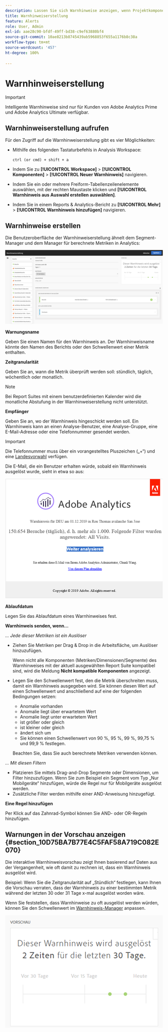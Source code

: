 ```yaml
---
description: Lassen Sie sich Warnhinweise anzeigen, wenn Projektkomponenten bestimmte Schwellenwerte erreichen.
title: Warnhinweiserstellung
feature: Alerts
role: User, Admin
exl-id: aae28c90-bfdf-49ff-bd38-c9ef63880bf4
source-git-commit: 10ae8213b8745439ab5968853f655a1176b8c38a
workflow-type: tm+mt
source-wordcount: '457'
ht-degree: 100%

---
```


# Warnhinweiserstellung

>[!IMPORTANT]
>
>Intelligente Warnhinweise sind nur für Kunden von Adobe Analytics Prime und Adobe Analytics Ultimate verfügbar.

## Warnhinweiserstellung aufrufen

Für den Zugriff auf die Warnhinweiserstellung gibt es vier Möglichkeiten:

* Mithilfe des folgenden Tastaturbefehls in Analysis Workspace:

   `ctrl (or cmd) + shift + a`
* Indem Sie zu **[!UICONTROL Workspace]** > **[!UICONTROL Komponenten]** > **[!UICONTROL Neuer Warnhinweis]** navigieren.
* Indem Sie ein oder mehrere Freiform-Tabellenzeilenelemente auswählen, mit der rechten Maustaste klicken und **[!UICONTROL Warnhinweis aus Auswahl erstellen auswählen]**.
* Indem Sie in einem Reports &amp; Analytics-Bericht zu **[!UICONTROL Mehr]** > **[!UICONTROL Warnhinweis hinzufügen]** navigieren.

## Warnhinweise erstellen

Die Benutzeroberfläche der Warnhinweiserstellung ähnelt dem Segment-Manager und dem Manager für berechnete Metriken in Analytics:

![](assets/alert_builder.png)

<!--Meike, I edited this table for validation -->

**Warnungsname**

Geben Sie einen Namen für den Warnhinweis an. Der Warnhinweisname könnte den Namen des Berichts oder den Schwellenwert einer Metrik enthalten.

**Zeitgranularität**

Geben Sie an, wann die Metrik überprüft werden soll: stündlich, täglich, wöchentlich oder monatlich.

>[!NOTE]
>
>Bei Report Suites mit einem benutzerdefinierten Kalender wird die monatliche Abstufung in der Warnhinweiserstellung nicht unterstützt.

**Empfänger**

Geben Sie an, wo der Warnhinweis hingeschickt werden soll. Ein Warnhinweis kann an einen Analyse-Benutzer, eine Analyse-Gruppe, eine E-Mail-Adresse oder eine Telefonnummer gesendet werden.

>[!IMPORTANT]
>
>Die Telefonnummer muss über ein vorangestelltes Pluszeichen („+“) und eine [Landesvorwahl](https://countrycode.org/) verfügen.

Die E-Mail, die ein Benutzer erhalten würde, sobald ein Warnhinweis ausgelöst wurde, sieht in etwa so aus:

![](assets/alerts-email.PNG)

**Ablaufdatum**

Legen Sie das Ablaufdatum eines Warnhinweises fest.

**Warnhinweis senden, wenn...**

*... Jede dieser Metriken ist ein Auslöser*

* Ziehen Sie Metriken per Drag &amp; Drop in die Arbeitsfläche, um Auslöser hinzuzufügen.

   Wenn nicht alle Komponenten (Metriken/Dimensionen/Segmente) des Warnhinweises mit der aktuell ausgewählten Report Suite kompatibel sind, wird die Meldung **Nicht kompatible Komponenten** angezeigt.
* Legen Sie den Schwellenwert fest, den die Metrik überschreiten muss, damit ein Warnhinweis ausgegeben wird. Sie können diesen Wert auf einen Schwellenwert und anschließend auf eine der folgenden Bedingungen setzen:

   * Anomalie vorhanden
   * Anomalie liegt über erwartetem Wert
   * Anomalie liegt unter erwartetem Wert
   * ist größer oder gleich
   * ist kleiner oder gleich
   * ändert sich um
   * Sie können einen Schwellenwert von 90 %, 95 %, 99 %, 99,75 % und 99,9 % festlegen.

   Beachten Sie, dass Sie auch berechnete Metriken verwenden können.

*... Mit diesen Filtern*

* Platzieren Sie mittels Drag-and-Drop Segmente oder Dimensionen, um Filter hinzuzufügen. Wenn Sie zum Beispiel ein Segment vom Typ „Nur Mobilgeräte“ hinzufügen, würde die Regel nur für Mobilgeräte ausgelöst werden.
* Zusätzliche Filter werden mithilfe einer AND-Anweisung hinzugefügt.

**Eine Regel hinzufügen**

Per Klick auf das Zahnrad-Symbol können Sie AND- oder OR-Regeln hinzufügen.

## Warnungen in der Vorschau anzeigen {#section_10D75BA7B77E4C5FAF58A719C082E070}

Die interaktive Warnhinweisvorschau zeigt Ihnen basierend auf Daten aus der Vergangenheit, wie oft damit zu rechnen ist, dass ein Warnhinweis ausgelöst wird.

Beispiel: Wenn Sie die Zeitgranularität auf „Stündlich“ festlegen, kann Ihnen die Vorschau verraten, dass der Warnhinweis zu einer bestimmten Metrik während der letzten 30 oder 31 Tage x-mal ausgelöst worden wäre.

Wenn Sie feststellen, dass Warnhinweise zu oft ausgelöst werden würden, können Sie den Schwellenwert im [Warnhinweis-Manager](/help/components/c-alerts/alert-manager.md) anpassen.

![](assets/alert_preview.png)
